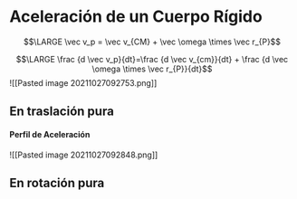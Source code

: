 # Aceleración de un Cuerpo Rígido

$$\LARGE \vec v_p = \vec v_{CM} + \vec \omega \times \vec r_{P}$$

$$\LARGE \frac {d \vec v_p}{dt}=\frac {d \vec v_{cm}}{dt} + \frac {d \vec \omega \times \vec r_{P}}{dt}$$
![[Pasted image 20211027092753.png]]

## En traslación pura
#### Perfil de Aceleración
![[Pasted image 20211027092848.png]]

## En rotación pura
